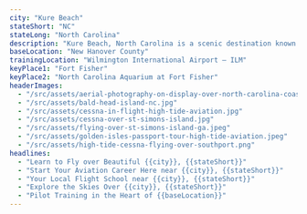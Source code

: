 ```yaml
---
city: "Kure Beach"
stateShort: "NC"
stateLong: "North Carolina"
description: "Kure Beach, North Carolina is a scenic destination known for its coastal beauty and regional charm. It offers an unforgettable view from the sky with landmarks like Fort Fisher and North Carolina Aquarium at Fort Fisher, making it a favorite among pilots and air tour guests."
baseLocation: "New Hanover County"
trainingLocation: "Wilmington International Airport – ILM"
keyPlace1: "Fort Fisher"
keyPlace2: "North Carolina Aquarium at Fort Fisher"
headerImages:
  - "/src/assets/aerial-photography-on-display-over-north-carolina-coast.webp"
  - "/src/assets/bald-head-island-nc.jpg"
  - "/src/assets/cessna-in-flight-high-tide-aviation.jpg"
  - "/src/assets/cessna-over-st-simons-island.jpg"
  - "/src/assets/flying-over-st-simons-island-ga.jpeg"
  - "/src/assets/golden-isles-passport-tour-high-tide-aviation.jpeg"
  - "/src/assets/high-tide-cessna-flying-over-southport.png"
headlines:
  - "Learn to Fly over Beautiful {{city}}, {{stateShort}}"
  - "Start Your Aviation Career Here near {{city}}, {{stateShort}}"
  - "Your Local Flight School near {{city}}, {{stateShort}}"
  - "Explore the Skies Over {{city}}, {{stateShort}}"
  - "Pilot Training in the Heart of {{baseLocation}}"
---
```

